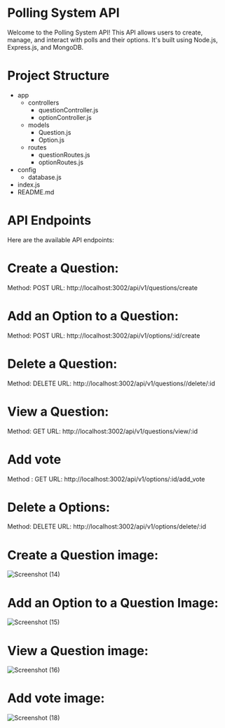 # Polling System API

Welcome to the Polling System API! This API allows users to create, manage, and interact with polls and their options. It's built using Node.js, Express.js, and MongoDB.

# Project Structure
- app
  - controllers
    - questionController.js
    - optionController.js
  - models
    - Question.js
    - Option.js
  - routes
    - questionRoutes.js
    - optionRoutes.js
- config
  - database.js
- index.js
- README.md


# API Endpoints
Here are the available API endpoints:

# Create a Question:

Method: POST
URL: http://localhost:3002/api/v1/questions/create

# Add an Option to a Question:

Method: POST
URL: http://localhost:3002/api/v1/options/:id/create

# Delete a Question:

Method: DELETE
URL: http://localhost:3002/api/v1/questions//delete/:id

 # View a Question:

Method: GET
URL: http://localhost:3002/api/v1/questions/view/:id
  
# Add vote
Method : GET
URL: http://localhost:3002/api/v1/options/:id/add_vote

# Delete a Options:

Method: DELETE
URL: http://localhost:3002/api/v1/options/delete/:id

# Create a Question image:
![Screenshot (14)](https://github.com/manojkalyan/pollingsystem/assets/70328306/c7675337-36b6-4c23-928c-57a7a2e1ffdd)
# Add an Option to a Question Image:
![Screenshot (15)](https://github.com/manojkalyan/pollingsystem/assets/70328306/39273b53-d066-40e5-927d-b9a00d487bfa)
# View a Question image:
![Screenshot (16)](https://github.com/manojkalyan/pollingsystem/assets/70328306/08440420-0d1a-44f9-916c-39fabd00d755)
# Add vote image:

![Screenshot (18)](https://github.com/manojkalyan/pollingsystem/assets/70328306/70eac62f-9545-407c-8729-9d50f51cfb7f)



